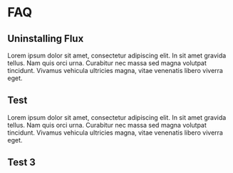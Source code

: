 # FAQ

## Uninstalling Flux

Lorem ipsum dolor sit amet, consectetur adipiscing elit. In sit amet gravida tellus. Nam quis orci urna. Curabitur nec massa sed magna volutpat tincidunt. Vivamus vehicula ultricies magna, vitae venenatis libero viverra eget.

## Test

Lorem ipsum dolor sit amet, consectetur adipiscing elit. In sit amet gravida tellus. Nam quis orci urna. Curabitur nec massa sed magna volutpat tincidunt. Vivamus vehicula ultricies magna, vitae venenatis libero viverra eget.

## Test 3